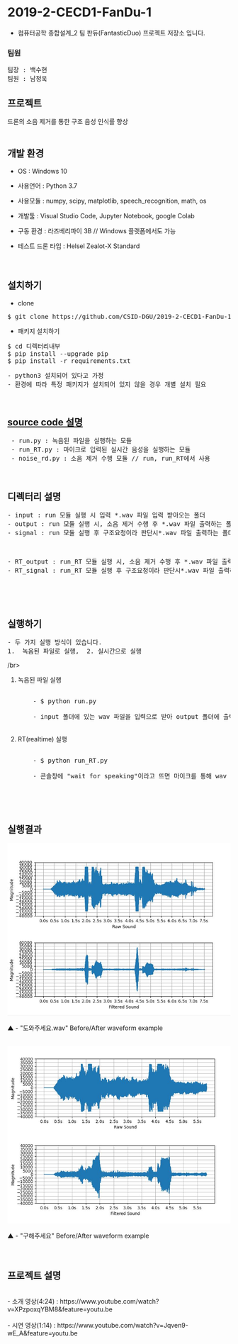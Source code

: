 ﻿# 2019-2-CECD1-FanDu-1

* 컴퓨터공학 종합설계_2 팀 판듀(FantasticDuo) 프로젝트 저장소 입니다.

### 팀원

<pre>
팀장 : 백수현
팀원 : 남정욱
</pre>


## 프로젝트

드론의 소음 제거를 통한 구조 음성 인식률 향상<br><br>


## 개발 환경

* OS : Windows 10

* 사용언어 : Python 3.7

* 사용모듈 : numpy, scipy, matplotlib, speech_recognition, math, os

* 개발툴 : Visual Studio Code, Jupyter Notebook, google Colab

* 구동 환경 : 라즈베리파이 3B // Windows 플랫폼에서도 가능

* 테스트 드론 타입 : Helsel Zealot-X Standard	<br><br><br>


## 설치하기

* clone
<pre>
$ git clone https://github.com/CSID-DGU/2019-2-CECD1-FanDu-1
</pre>


* 패키지 설치하기
<pre>
$ cd 디렉터리내부
$ pip install --upgrade pip
$ pip install -r requirements.txt
</pre>

<pre>
- python3 설치되어 있다고 가정
- 환경에 따라 특정 패키지가 설치되어 있지 않을 경우 개별 설치 필요</pre><br>
 
## <u> **source code 설명** </u>
<pre>
 - run.py : 녹음된 파일을 실행하는 모듈
 - run_RT.py : 마이크로 입력된 실시간 음성을 실행하는 모듈
 - noise_rd.py : 소음 제거 수행 모듈 // run, run_RT에서 사용</pre><br>

## 디렉터리 설명
<pre>
- input : run 모듈 실행 시 입력 *.wav 파일 입력 받아오는 폴더
- output : run 모듈 실행 시, 소음 제거 수행 후 *.wav 파일 출력하는 폴더
- signal : run 모듈 실행 후 구조요청이라 판단시*.wav 파일 출력하는 폴더</pre><br>
<pre>
- RT_output : run_RT 모듈 실행 시, 소음 제거 수행 후 *.wav 파일 출력하는 폴더
- RT_signal : run_RT 모듈 실행 후 구조요청이라 판단시*.wav 파일 출력하는 폴더
</pre><br><br><br>

## 실행하기
<pre>
- 두 가지 실행 방식이 있습니다.
1.  녹음된 파일로 실행,  2. 실시간으로 실행</pre>/br>
<ol>
<li> 녹음된 파일 실행 </li><br>
<pre>
    - $ python run.py<br>
    - input 폴더에 있는 wav 파일을 입력으로 받아 output 폴더에 출력</pre><br>

<li> RT(realtime) 실행 </li><br>
<pre>
    - $ python run_RT.py<br>
    - 콘솔창에 "wait for speaking"이라고 뜨면 마이크를 통해 wav 파일을 입력으로 받아 RT_output 폴더에 출력</pre><br><br><br>
</ol>

## 실행결과
![alt image](waveform/dowha_ex.png)

▲  -   "도와주세요.wav"    Before/After waveform example<br><br>

![alt image](waveform/guhea_ex.png)

▲  -   "구해주세요"    Before/After waveform example<br><br><br>

## 프로젝트 설명
<br>
- 소개 영상(4:24) : https://www.youtube.com/watch?v=XPzpoxqYBM8&feature=youtu.be <br><br>
- 시연 영상(1:14) : https://www.youtube.com/watch?v=Jqven9-wE_A&feature=youtu.be <br>